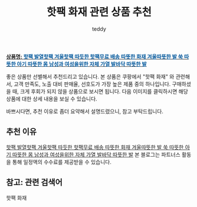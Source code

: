 ﻿---
layout: post
title:  "핫팩 화재 관련 상품 추천"
author: teddy
categories: [ 가구/인테리어 ]
tags: [핫팩 화재]
image: https://static.coupangcdn.com/image/vendor_inventory/07be/0629778b9c3869730717fddf6694d59462b536b270c5c9134dd17ad71a9b.jpeg 
description: "쿠팡에서 핫팩 화재 관련 상품으로 가장 고객 선호도가 높은 제품 중 하나입니다."
---

<a href="https://link.coupang.com/re/AFFSDP?lptag=AF3256674&pageKey=6930256607&itemId=16767481835&vendorItemId=83948750873&traceid=V0-153-cfedeee0f5faa678&requestid=20221223005154599171252"><b>상품명: <font color='#01579B'>핫팩 발열핫팩 겨울핫팩 따듯한 핫팩무료 배송 따뜻한 화재 겨울따뜻한 발 쑥 따뜻한 아기 따뜻한 몸 남성과 여성을위한 자체 가열 발바닥 따뜻한 발</font></b></a>

좋은 상품만 선별해서 추천드리고 있습니다.
본 상품은 쿠팡에서 "핫팩 화재" 와 관련해서, 고객 만족도, 노출 대비 판매율, 선호도가 가장 높은 제품 중의 하나입니다.
구매하셨을 때, 크게 후회가 되지 않을 상품으로 보시면 됩니다. 
다음 이미지를 클릭하시면 해당 상품에 대한 상세 내용을 보실 수 있습니다.

바쁘시다면, 추천 이유로 좀더 요약해서 설명드렸으니, 참고 부탁드립니다.

## 추천 이유 

<a href="https://link.coupang.com/re/AFFSDP?lptag=AF3256674&pageKey=6930256607&itemId=16767481835&vendorItemId=83948750873&traceid=V0-153-cfedeee0f5faa678&requestid=20221223005154599171252">핫팩 발열핫팩 겨울핫팩 따듯한 핫팩무료 배송 따뜻한 화재 겨울따뜻한 발 쑥 따뜻한 아기 따뜻한 몸 남성과 여성을위한 자체 가열 발바닥 따뜻한 발</a>
본 블로그는 파트너스 활동을 통해 일정액의 수수료를 제공받을 수 있습니다.

## 참고: 관련 검색어    
핫팩 화재